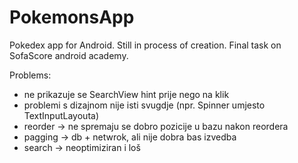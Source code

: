 # PokemonsApp
Pokedex app for Android. Still in process of creation.
Final task on SofaScore android academy.

Problems:
- ne prikazuje se SearchView hint prije nego na klik
- problemi s dizajnom nije isti svugdje (npr. Spinner umjesto TextInputLayouta)
- reorder -> ne spremaju se dobro pozicije u bazu nakon reordera
- pagging -> db + netwrok, ali nije dobra bas izvedba 
- search -> neoptimiziran i loš
